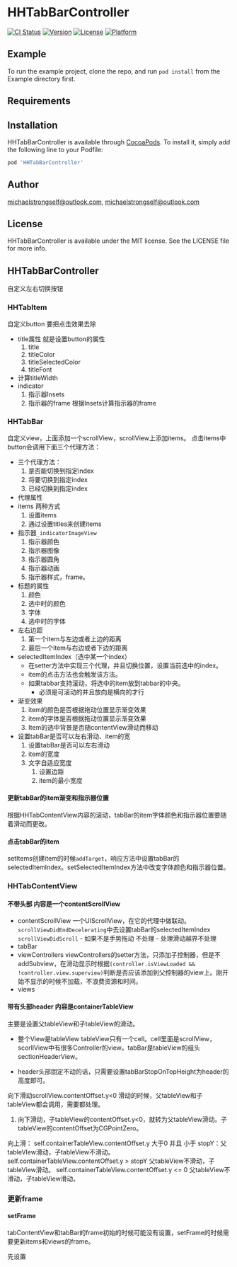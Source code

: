# HHTabBarController

[![CI Status](https://img.shields.io/travis/michaelstrongself@outlook.com/HHTabBarController.svg?style=flat)](https://travis-ci.org/michaelstrongself@outlook.com/HHTabBarController)
[![Version](https://img.shields.io/cocoapods/v/HHTabBarController.svg?style=flat)](https://cocoapods.org/pods/HHTabBarController)
[![License](https://img.shields.io/cocoapods/l/HHTabBarController.svg?style=flat)](https://cocoapods.org/pods/HHTabBarController)
[![Platform](https://img.shields.io/cocoapods/p/HHTabBarController.svg?style=flat)](https://cocoapods.org/pods/HHTabBarController)

## Example

To run the example project, clone the repo, and run `pod install` from the Example directory first.

## Requirements

## Installation

HHTabBarController is available through [CocoaPods](https://cocoapods.org). To install
it, simply add the following line to your Podfile:

```ruby
pod 'HHTabBarController'
```

## Author

michaelstrongself@outlook.com, michaelstrongself@outlook.com

## License

HHTabBarController is available under the MIT license. See the LICENSE file for more info.

## HHTabBarController
自定义左右切换按钮

### HHTabItem
自定义button
要把点击效果去除
- title属性
    就是设置button的属性
    1. title
    2. titleColor
    3. titleSelectedColor
    4. titleFont
- 计算titleWidth
- indicator
    1. 指示器Insets
    2. 指示器的frame   根据Insets计算指示器的frame
### HHTabBar
自定义view，上面添加一个scrollView，scrollView上添加items。
点击items中button会调用下面三个代理方法：
- 三个代理方法：
    1. 是否能切换到指定index
    2. 将要切换到指定index
    3. 已经切换到指定index
- 代理属性
- items
    两种方式
    1. 设置items
    2. 通过设置titles来创建items
- 指示器`_indicatorImageView`
    1. 指示器颜色
    2. 指示器图像
    3. 指示器圆角
    4. 指示器动画
    5. 指示器样式，frame。
- 标题的属性
    1. 颜色
    2. 选中时的颜色
    3. 字体
    4. 选中时的字体
- 左右边距
    1. 第一个item与左边或者上边的距离
    2. 最后一个item与右边或者下边的距离
- selectedItemIndex（选中某一个index）
    - 在setter方法中实现三个代理，并且切换位置，设置当前选中的index。
    - item的点击方法也会触发该方法。
    - 如果tabbar支持滚动，将选中的item放到tabbar的中央。
        - 必须是可滚动的并且放向是横向的才行
- 渐变效果
    1. item的颜色是否根据拖动位置显示渐变效果
    2. item的字体是否根据拖动位置显示渐变效果
    3. Item的选中背景是否随contentView滑动而移动
- 设置tabBar是否可以左右滑动、item的宽
    1. 设置tabBar是否可以左右滑动
    2. item的宽度
    3. 文字自适应宽度
        1. 设置边距
        2. item的最小宽度
#### 更新tabBar的item渐变和指示器位置
根据HHTabContentView内容的滚动，tabBar的item字体颜色和指示器位置要随着滑动而更改。
#### 点击tabBar的item
setItems创建item的时候`addTarget`，响应方法中设置tabBar的selectedItemIndex。setSelectedItemIndex方法中改变字体颜色和指示器位置。

### HHTabContentView
#### 不带头部 内容是一个contentScrollView
- contentScrollView
    一个UIScrollView，在它的代理中做联动。
    `scrollViewDidEndDecelerating`中去设置tabBar的selectedItemIndex
    `scrollViewDidScroll`
        - 如果不是手势拖动 不处理
        - 处理滑动越界不处理
- tabBar
- viewControllers
    viewControllers的setter方法，只添加子控制器，但是不addSubview，在滑动显示时根据`(controller.isViewLoaded && !controller.view.superview)`判断是否应该添加到父控制器的view上。刚开始不显示的时候不加载，不浪费资源和时间。
- views
    
#### 带有头部header 内容是containerTableView
主要是设置父tableView和子tableView的滑动。
- 整个View是tableView
    tableView只有一个cell。cell里面是scrollView，scorllView中有很多Controller的view。tabBar是tableView的组头sectionHeaderView。


- header头部固定不动的话，只需要设置tabBarStopOnTopHeight为header的高度即可。

向下滑动scrollView.contentOffset.y<0
滑动的时候，父tableView和子tableView都会调用，需要都处理。
1. 向下滑动，子tableView的contentOffset.y<0，就转为父tableView滑动。子tableView的contentOffset为CGPointZero。

向上滑：
self.containerTableView.contentOffset.y 大于0 并且 小于 stopY：父tableVIew滑动，子tableView不滑动。
self.containerTableView.contentOffset.y > stopY 父tableView不滑动，子tableView滑动。
self.containerTableView.contentOffset.y <= 0 父tableView不滑动，子tableView滑动。


### 更新frame
#### setFrame
tabContentView和tabBar的frame初始的时候可能没有设置，setFrame的时候需要更新items和views的frame。


先设置

